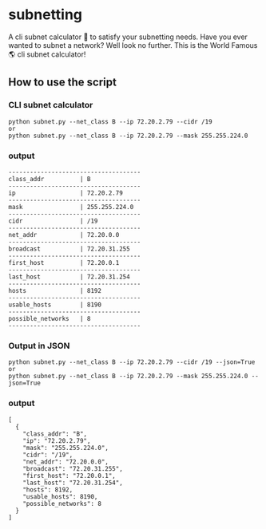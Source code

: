 # subnetting
A cli subnet calculator 🧮 to satisfy your subnetting needs. Have you ever wanted to subnet a network? Well look no further. This is the World Famous 🌎 cli subnet calculator!

## How to use the script

### CLI subnet calculator
```
python subnet.py --net_class B --ip 72.20.2.79 --cidr /19
or
python subnet.py --net_class B --ip 72.20.2.79 --mask 255.255.224.0
```
### output
```
-------------------------------------
class_addr          | B
-------------------------------------
ip                  | 72.20.2.79
-------------------------------------
mask                | 255.255.224.0
-------------------------------------
cidr                | /19
-------------------------------------
net_addr            | 72.20.0.0
-------------------------------------
broadcast           | 72.20.31.255
-------------------------------------
first_host          | 72.20.0.1
-------------------------------------
last_host           | 72.20.31.254
-------------------------------------
hosts               | 8192
-------------------------------------
usable_hosts        | 8190
-------------------------------------
possible_networks   | 8
-------------------------------------
```

### Output in JSON
```
python subnet.py --net_class B --ip 72.20.2.79 --cidr /19 --json=True
or
python subnet.py --net_class B --ip 72.20.2.79 --mask 255.255.224.0 --json=True
```
### output
```
[
  {
    "class_addr": "B",
    "ip": "72.20.2.79",
    "mask": "255.255.224.0",
    "cidr": "/19",
    "net_addr": "72.20.0.0",
    "broadcast": "72.20.31.255",
    "first_host": "72.20.0.1",
    "last_host": "72.20.31.254",
    "hosts": 8192,
    "usable_hosts": 8190,
    "possible_networks": 8
  }
]
```
